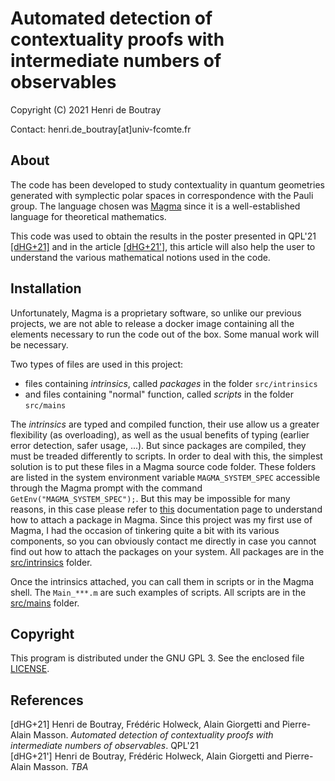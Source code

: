 # Automated detection of contextuality proofs with intermediate numbers of observables

Copyright (C) 2021 Henri de Boutray

Contact: henri.de_boutray[at]univ-fcomte.fr

## About

The code has been developed to study contextuality in quantum geometries
generated with symplectic polar spaces in correspondence with the Pauli group.
The language chosen was [Magma](http://magma.maths.usyd.edu.au) since it is a
well-established language for theoretical mathematics.

This code was used to obtain the results in the poster presented in QPL'21
[[dHG+21]](#dHG21) and in the article [[dHG+21']](#dHG21b), this article will also 
help the user to understand the various mathematical notions used in the code.

## Installation

Unfortunately, Magma is a proprietary software, so unlike our previous projects,
we are not able to release a docker image containing all the elements necessary
to run the code out of the box. Some manual work will be necessary.

Two types of files are used in this project: 
- files containing *intrinsics*, called *packages* in the folder `src/intrinsics`
- and files containing "normal" function, called *scripts* in the folder `src/mains`

The *intrinsics* are typed and compiled function, their use allow us a greater
flexibility (as overloading), as well as the usual benefits of typing (earlier
error detection, safer usage, ...). But since packages are compiled, they must
be treaded differently to scripts. In order to deal with this, the simplest
solution is to put these files in a Magma source code folder. These folders are 
listed in the system environment variable `MAGMA_SYSTEM_SPEC` accessible through 
the Magma prompt with the command `GetEnv("MAGMA_SYSTEM_SPEC");`. But this may 
be impossible for many reasons, in this case please refer to
[this](https://magma.maths.usyd.edu.au/magma/handbook/text/24) documentation
page to understand how to attach a package in Magma. Since this project was my
first use of Magma, I had the occasion of tinkering quite a bit with its various
components, so you can obviously contact me directly in case you cannot find out
how to attach the packages on your system. All packages are in the 
[src/intrinsics](src/intrinsics) folder.

Once the intrinsics attached, you can call them in scripts or in the Magma
shell. The `Main_***.m` are such examples of scripts. All scripts are in the 
[src/mains](src/mains) folder.

## Copyright

This program is distributed under the GNU GPL 3. See the enclosed file 
[LICENSE](LICENSE).

## References

<a id="dHG21"/>[dHG+21] Henri de Boutray, Frédéric  Holweck, Alain Giorgetti and
  Pierre-Alain Masson. *Automated detection of contextuality proofs with intermediate 
  numbers of observables*. QPL'21 <br/>
<a id="dHG21b"/>[dHG+21'] Henri de Boutray, Frédéric  Holweck, Alain Giorgetti and
  Pierre-Alain Masson. *TBA*
